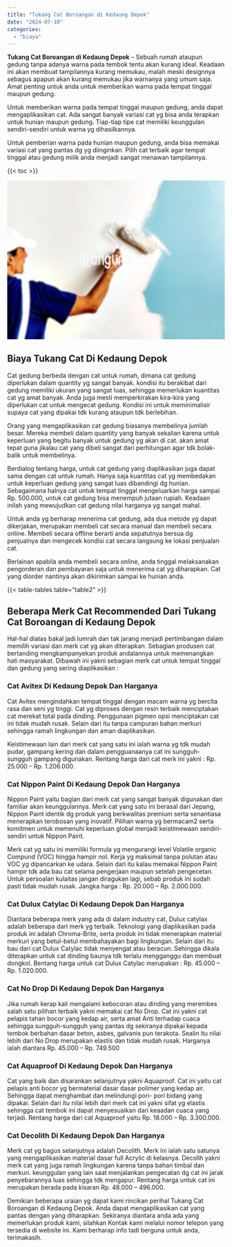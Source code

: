 ```yaml
---
title: "Tukang Cat Boroangan di Kedaung Depok"
date: "2024-07-10"
categories: 
  - "biaya"
---
```


**Tukang Cat Boroangan di Kedaung Depok** – Sebuah rumah ataupun gedung tanpa adanya warna pada tembok tentu akan kurang ideal. Keadaan ini akan membuat tampilannya kurang memukau, malah meski designnya sebagus apapun akan kurang memukau jika warnanya yang umum saja. Amat penting untuk anda untuk memberikan warna pada tempat tinggal maupun gedung.

Untuk memberikan warna pada tempat tinggal maupun gedung, anda dapat mengaplikasikan cat. Ada sangat banyak variasi cat yg bisa anda terapkan untuk hunian maupun gedung. Tiap-tiap tipe cat memiliki keunggulan sendiri-sendiri untuk warna yg dihasilkannya.

Untuk pemberian warna pada hunian maupun gedung, anda bisa memakai variasi cat yang pantas dg yg diinginkan. Pilih cat terbaik agar tempat tinggal atau gedung milik anda menjadi sangat menawan tampilannya.

{{< toc >}}

![Tukang Cat Boroangan di Kedaung Depok](/images/jasa-cat-murah05.png)

## Biaya Tukang Cat Di Kedaung Depok

Cat gedung berbeda dengan cat untuk rumah, dimana cat gedung diperlukan dalam quantity yg sangat banyak. kondisi itu berakibat dari gedung memiliki ukuran yang sangat luas, sehingga memerlukan kuantitas cat yg amat banyak. Anda juga mesti memperkirakan kira-kira yang diperlukan cat untuk mengecat gedung. Kondisi ini untuk meminimalisir supaya cat yang dipakai tdk kurang ataupun tdk berlebihan.

Orang yang mengaplikasikan cat gedung biasanya membelinya jumlah besar. Mereka membeli dalam quantity yang banyak sekalian karena untuk keperluan yang begitu banyak untuk gedung yg akan di cat. akan amat tepat guna jikalau cat yang dibeli sangat dari perhitungan agar tdk bolak-balik untuk membelinya.

Berdialog tentang harga, untuk cat gedung yang diaplikasikan juga dapat sama dengan cat untuk rumah. Hanya saja kuantitas cat yg membedakan untuk keperluan gedung yang sangat luas dibandingi dg hunian. Sebagaimana halnya cat untuk tempat tinggal mengeluarkan harga sampai Rp. 500.000, untuk cat gedung bisa menempuh jutaan rupiah. Keadaan inilah yang mewujudkan cat gedung nilai harganya yg sangat mahal.

Untuk anda yg berharap menerima cat gedung, ada dua metode yg dapat dikerjakan, merupakan membeli cat secara manual dan membeli secara online. Membeli secara offline berarti anda sepatutnya bersua dg penjualnya dan mengecek kondisi cat secara langsung ke lokasi penjualan cat.

Berlainan apabila anda membeli secara online, anda tinggal melaksanakan pengorderan dan pembayaran saja untuk menerima cat yg diharapkan. Cat yang diorder nantinya akan dikirimkan sampai ke hunian anda.

{{< table-tables table="table2" >}}

## Beberapa Merk Cat Recommended Dari Tukang Cat Boroangan di Kedaung Depok

Hal-hal diatas bakal jadi lumrah dan tak jarang menjadi pertimbangan dalam memilih variasi dan merk cat yg akan diterapkan. Sebagian produsen cat bertanding mengkampanyekan produk andalannya untuk memenangkan hati masyarakat. Dibawah ini yakni sebagian merk cat untuk tempat tinggal dan gedung yang sering diaplikasikan :

### Cat Avitex Di Kedaung Depok Dan Harganya

Cat Avitex mengindahkan tempat tinggal dengan macam warna yg bercita rasa dan seni yg tinggi. Cat yg diproses dengan resin terbaik menciptakan cat merekat total pada dinding. Penggunaan pigmen opsi menciptakan cat ini tidak mudah rusak. Selain dari itu tanpa campuran bahan merkuri sehingga ramah lingkungan dan aman diaplikasikan.

Keistimewaan lain dari merk cat yang satu ini ialah warna yg tdk mudah pudar, gampang kering dan dalam pengguanaanya cat ini sungguh-sungguh gampang digunakan. Rentang harga dari cat merk ini yakni : Rp. 25.000 – Rp. 1.206.000.

### Cat Nippon Paint Di Kedaung Depok Dan Harganya

Nippon Paint yaitu bagian dari merk cat yang sangat banyak digunakan dan familiar akan keunggulannya. Merk cat yang satu ini berasal dari Jepang, Nippon Paint identik dg produk yang berkwalitas premium serta senantiasa menerapkan terobosan yang inovatif. Pilihan warna yg bermacam2 serta komitmen untuk memenuhi keperluan global menjadi keistimewaan sendiri-sendiri untuk Nippon Paint.

Merk cat yg satu ini memiliki formula yg mengurangi level Volatile organic Compund (VOC) hingga hampir nol. Kerja yg maksimal tanpa polutan atau VOC yg dipancarkan ke udara. Selain dari itu kalau memakai Nippon Paint hampir tdk ada bau cat selama pengerjaan maupun setelah pengecetan. Untuk persoalan kulaitas jangan diragukan lagi, sebab produk ini sudah pasti tidak mudah rusak. Jangka harga : Rp. 20.000 – Rp. 2.000.000.

### Cat Dulux Catylac Di Kedaung Depok Dan Harganya

Diantara beberapa merk yang ada di dalam industry cat, Dulux catylax adalah beberapa dari merk yg terbaik. Teknologi yang diaplikasikan pada produk ini adalah Chroma-Brite, serta produk ini tidak menerapkan material merkuri yang betul-betul membahayakan bagi lingkungan. Selain dari itu bau dari cat Dulux Catylac tidak menyengat atau beracun. Sehingga dikala diterapkan untuk cat dinding baunya tdk terlalu mengganggu dan membuat dongkol. Bentang harga untuk cat Dulux Catylac merupakan : Rp. 45.000 – Rp. 1.020.000.

### Cat No Drop Di Kedaung Depok Dan Harganya

Jika rumah kerap kali mengalami kebocoran atau dinding yang merembes salah satu pilihan terbaik yakni memakai cat No Drop. Cat ini yakni cat pelapis tahan bocor yang kedap air, serta amat Anti terhadap cuaca sehingga sungguh-sungguh yang pantas dg sekiranya dipakai kepada tembok berbahan dasar beton, asbes, galvanis pun terakota. Sealin itu nilai lebih dari No Drop merupakan elastis dan tidak mudah rusak. Harganya ialah diantara Rp. 45.000 – Rp. 749.500

### Cat Aquaproof Di Kedaung Depok Dan Harganya

Cat yang baik dan disarankan selanjutnya yakni Aquaproof. Cat ini yaitu cat pelapis anti bocor yg bermaterial dasar dasar polimer yang kedap air. Sehingga dapat menghambat dan melindungi pori- pori bidang yang dipakai. Selain dari itu nilai lebih dari merk cat ini yakni sifat yg elastis sehingga cat tembok ini dapat menyesuaikan dari keaadan cuaca yang terjadi. Rentang harga dari cat Aquaproof yaitu Rp. 18.000 – Rp. 3.300.000.

### Cat Decolith Di Kedaung Depok Dan Harganya

Merk cat yg bagus selanjutnya adalah Decolith. Merk ini ialah satu satunya yang mengaplikasikan material dasar full Acrylic di kelasnya. Decolih yakni merk cat yang juga ramah lingkungan karena tanpa bahan timbal dan merkuri. keunggulan yang lain saat menjalankan pengecatan dg cat ini jarak penyebarannya luas sehingga tdk mengapur. Rentang harga untuk cat ini merupakan berada pada kisaran Rp. 48.000 – 496.000.

Demikian beberapa uraian yg dapat kami rincikan perihal Tukang Cat Boroangan di Kedaung Depok. Anda dapat mengaplikasikan cat yang pantas dengan yang diharapkan. Sekiranya diantara anda ada yang memerlukan produk kami, silahkan Kontak kami melalui nomor telepon yang tersedia di website ini. Kami berharap info tadi berguna untuk anda, terimakasih.

